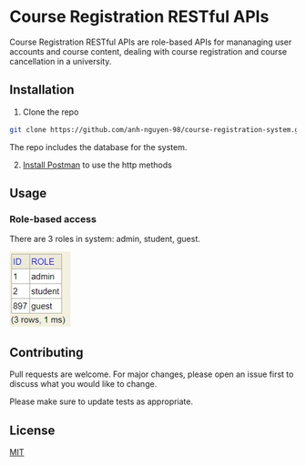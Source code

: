 # Course Registration RESTful APIs

Course Registration RESTful APIs are role-based APIs for mananaging user accounts and course content, dealing with course registration and course cancellation in a university.

## Installation

1. Clone the repo
```bash
git clone https://github.com/anh-nguyen-98/course-registration-system.git
```

The repo includes the database for the system. 

2. [Install Postman](https://www.postman.com/downloads/) to use the http methods 


## Usage

### Role-based access
There are 3 roles in system: admin, student, guest. 

![role](https://github.com/anh-nguyen-98/course-registration-system/blob/main/images/role.jpg)

## Contributing
Pull requests are welcome. For major changes, please open an issue first to discuss what you would like to change.

Please make sure to update tests as appropriate.

## License
[MIT](https://choosealicense.com/licenses/mit/)
